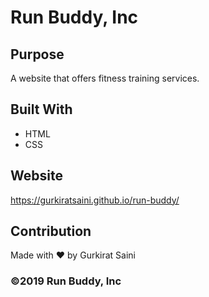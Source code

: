 # Run Buddy, Inc

## Purpose
A website that offers fitness training services. 

## Built With
* HTML
* CSS

## Website
https://gurkiratsaini.github.io/run-buddy/

## Contribution
Made with ❤️ by Gurkirat Saini

### ©️2019 Run Buddy, Inc 
